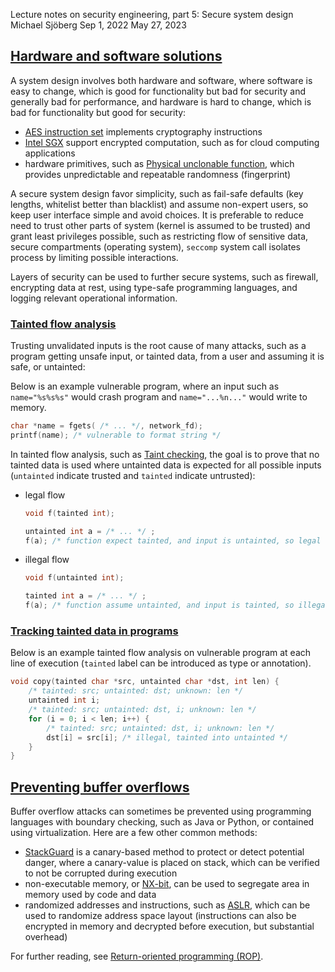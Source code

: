 Lecture notes on security engineering, part 5: Secure system design
Michael Sjöberg
Sep 1, 2022
May 27, 2023



## <a name="1" class="anchor"></a> [Hardware and software solutions](#1)

A system design involves both hardware and software, where software is easy to change, which is good for functionality but bad for security and generally bad for performance, and hardware is hard to change, which is bad for functionality but good for security:

- [AES instruction set](https://en.wikipedia.org/wiki/AES_instruction_set) implements cryptography instructions
- [Intel SGX](https://en.wikipedia.org/wiki/Software_Guard_Extensions) support encrypted computation, such as for cloud computing applications
- hardware primitives, such as [Physical unclonable function](https://en.wikipedia.org/wiki/Physical_unclonable_function), which provides unpredictable and repeatable randomness (fingerprint)

A secure system design favor simplicity, such as fail-safe defaults (key lengths, whitelist better than blacklist) and assume non-expert users, so keep user interface simple and avoid choices. It is preferable to reduce need to trust other parts of system (kernel is assumed to be trusted) and grant least privileges possible, such as restricting flow of sensitive data, secure compartments (operating system), `seccomp` system call isolates process by limiting possible interactions.

Layers of security can be used to further secure systems, such as firewall, encrypting data at rest, using type-safe programming languages, and logging relevant operational information.

### <a name="1.1" class="anchor"></a> [Tainted flow analysis](#1.1)

Trusting unvalidated inputs is the root cause of many attacks, such as a program getting unsafe input, or tainted data, from a user and assuming it is safe, or untainted:

Below is an example vulnerable program, where an input such as `name="%s%s%s"` would crash program and `name="...%n..."` would write to memory.

```c
char *name = fgets( /* ... */, network_fd);
printf(name); /* vulnerable to format string */
```

In tainted flow analysis, such as [Taint checking](https://en.wikipedia.org/wiki/Taint_checking), the goal is to prove that no tainted data is used where untainted data is expected for all possible inputs (`untainted` indicate trusted and `tainted` indicate untrusted):

- legal flow

    ```c
    void f(tainted int);

    untainted int a = /* ... */ ;
    f(a); /* function expect tainted, and input is untainted, so legal flow */
    ```

- illegal flow

    ```c
    void f(untainted int);

    tainted int a = /* ... */ ;
    f(a); /* function assume untainted, and input is tainted, so illegal flow */
    ```

### <a name="1.2" class="anchor"></a> [Tracking tainted data in programs](#1.2)

Below is an example tainted flow analysis on vulnerable program at each line of execution (`tainted` label can be introduced as type or annotation).
    
```c
void copy(tainted char *src, untainted char *dst, int len) {
    /* tainted: src; untainted: dst; unknown: len */
    untainted int i;
    /* tainted: src; untainted: dst, i; unknown: len */
    for (i = 0; i < len; i++) {
        /* tainted: src; untainted: dst, i; unknown: len */
        dst[i] = src[i]; /* illegal, tainted into untainted */
    }
}
```

## <a name="2" class="anchor"></a> [Preventing buffer overflows](#2)

Buffer overflow attacks can sometimes be prevented using programming languages with boundary checking, such as Java or Python, or contained using virtualization. Here are a few other common methods:

- [StackGuard](https://www.usenix.org/legacy/publications/library/proceedings/sec98/full_papers/cowan/cowan.pdf) is a canary-based method to protect or detect potential danger, where a canary-value is placed on stack, which can be verified to not be corrupted during execution
- non-executable memory, or [NX-bit](https://en.wikipedia.org/wiki/NX_bit), can be used to segregate area in memory used by code and data
- randomized addresses and instructions, such as [ASLR](https://en.wikipedia.org/wiki/Address_space_layout_randomization), which can be used to randomize address space layout (instructions can also be encrypted in memory and decrypted before execution, but substantial overhead)

For further reading, see [Return-oriented programming (ROP)](https://en.wikipedia.org/wiki/Return-oriented_programming).
